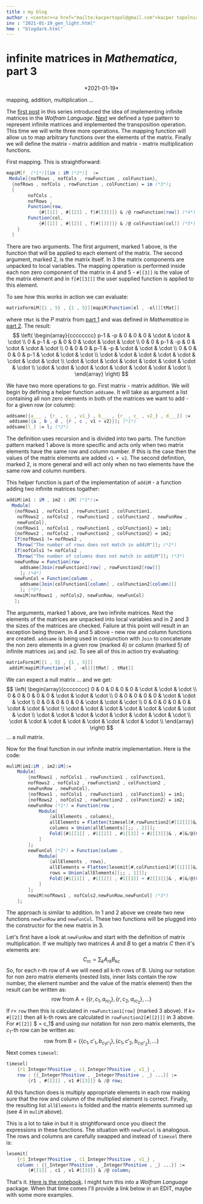 ```yaml
---
title : my blog
author : <center><a href="mailto:kacpertopol@gmail.com">kacper topolnicki</a></br><a href="mailto:kacpertopol@gmail.com">kacpertopol@gmail.com</a><center>
inv : "2021-01-19_gen_light.html"
hme : "blogdark.html"
---
```



# infinite matrices in *Mathematica*, part 3
<center>
*2021-01-19*
</center>

mapping, addition, multiplication ...



The <a id = "NCE" href = https://kacpertopol.github.io/myblog/2021-01-16_gen_light.html> first post</a>
in this series introduced the idea of implementing infinite matrices in the *Wolfram Language*. 
<a id = "NCE" href = https://kacpertopol.github.io/myblog/2021-01-17_gen_light.html>Next</a>
we defined a type pattern to represent infinite matrices and implemented the transposition
operation. This time we will write three more operations. The mapping function will 
allow us to map arbitrary functions over the elements of the matrix. Finally we will
define the matrix - matrix
addition and matrix - matrix multiplication functions.

First mapping. This is straightforward:
```Mathematica
mapiM[f_ (*1*)][im : iM (*2*)]  := 
 Module[{nofRows , nofCols , rowFunction , colFunction},
  {nofRows , nofCols , rowFunction , colFunction} = im (*3*);
  {
		nofCols , 
		nofRows , 
  		Function[row, 
			{#[[1]] , #[[2]] , f[#[[3]]]} & /@ rowFunction[row]] (*4*),
  		Function[col, 
			{#[[1]] , #[[2]] , f[#[[3]]]} & /@ colFunction[col]] (*5*) 
  	}
  ]
```
There are two arguments. The first argument, marked 1 above, is the function that
will be applied to each element of the matrix. The second argument, marked 2,
is the matrix itself. In 3 the matrix components are unpacked to local variables.
The mapping operation is performed inside each non zero component of the matrix 
in 4 and 5 - `#[[3]]` is the value of the matrix element and in `f[#[[3]]]` 
the user supplied function is applied to this element.

To see how this works in action we can evaluate:
```Mathematica
matrixFormiM[{1 , 5} , {1 , 5}][mapiM[Function[el , -el]][tMat]]
```
where `tMat` is the $P$ matrix from 
<a id = "NCE" href = https://kacpertopol.github.io/myblog/2021-01-16_gen_light.html>part 1</a>
and was defined in *Mathematica* in 
<a id = "NCE" href = https://kacpertopol.github.io/myblog/2021-01-17_gen_light.html>part 2</a>.
The result:
$$
\left(
\begin{array}{cccccccc}
 p-1 & -p & 0 & 0 & 0 & \cdot  & \cdot  & \cdot  \\
 0 & p-1 & -p & 0 & 0 & \cdot  & \cdot  & \cdot  \\
 0 & 0 & p-1 & -p & 0 & \cdot  & \cdot  & \cdot  \\
 0 & 0 & 0 & p-1 & -p & \cdot  & \cdot  & \cdot  \\
 0 & 0 & 0 & 0 & p-1 & \cdot  & \cdot  & \cdot  \\
 \cdot  & \cdot  & \cdot  & \cdot  & \cdot  & \cdot  & \cdot  & \cdot  \\
 \cdot  & \cdot  & \cdot  & \cdot  & \cdot  & \cdot  & \cdot  & \cdot  \\
 \cdot  & \cdot  & \cdot  & \cdot  & \cdot  & \cdot  & \cdot  & \cdot  \\
\end{array}
\right)
$$
 
We have two more operations to go. First matrix - matrix addition. We will begin
by defining a helper function `addsame`. It will take as argument
a list containing
all non zero elements in both of the matrices we want to add - for a given row (or column): 
```Mathematica
addsame[{a___ , {r_ , c_ , v1_} , b___ , {r_ , c_ , v2_} , d___}] := 
 addsame[{a , b , d , {r , c , v1 + v2}}]; (*1*)
addsame[l_] := l; (*2*)
```
The definition uses recursion and is divided into two parts.
The function pattern marked 1 above is more specific and acts only when two matrix
elements have the same row and column number. If this is the case then the 
values of the matrix elements are added `v1 + v2`. The second definition,
marked 2, is more
general and will act only when no two elements have the same row and column numbers.

This helper function is part of the implementation of `addiM` - a function adding two
infinite matrices togather:
```Mathematica
addiM[im1 : iM , im2 : iM] (*1*):=
  Module[
   {nofRows1 , nofCols1 , rowFunction1 , colFunction1,
    nofRows2 , nofCols2 , rowFunction2 , colFunction2 , newFunRow , 
    newFunCol},
   {nofRows1 , nofCols1 , rowFunction1 , colFunction1} = im1;
   {nofRows2 , nofCols2 , rowFunction2 , colFunction2} = im2;
   If[nofRows1 != nofRows2 , 
    Throw["The number of rows does not match in addiM"]]; (*2*)
   If[nofCols1 != nofCols2 , 
    Throw["The number of columns does not match in addiM"]]; (*3*)
   newFunRow = Function[row , 
     addsame[Join[rowFunction1[row] , rowFunction2[row]]]
     ]; (*4*)
   newFunCol = Function[column , 
     addsame[Join[colFunction1[column] , colFunction2[column]]]
     ]; (*5*)
   newiM[nofRows1 , nofCols2, newFunRow, newFunCol]
   ];
```
The arguments, marked 1 above, are two infinite matrices.
Next the elements of the matrices are unpacked into local variables
and in 2 and 3 the sizes of the matrices are checked. Failure at this point
will result in an exception being thrown.
In 4 and 5 above - new row and column functions are created. `addsame` is being
used in conjunction with `Join` 
to concatenate the non zero elements in a given row (marked 4) or column (marked 5) of
infinite matrices 
`im1` and `im2`. To see all of this in action try evaluating:
```Mathematica
matrixFormiM[{1 , 5} , {1 , 5}][
 addiM[mapiM[Function[el , -el]][tMat] , tMat]]
```
We can expect a null matrix ... and we get:
$$
\left(
\begin{array}{cccccccc}
 0 & 0 & 0 & 0 & 0 & \cdot  & \cdot  & \cdot  \\
 0 & 0 & 0 & 0 & 0 & \cdot  & \cdot  & \cdot  \\
 0 & 0 & 0 & 0 & 0 & \cdot  & \cdot  & \cdot  \\
 0 & 0 & 0 & 0 & 0 & \cdot  & \cdot  & \cdot  \\
 0 & 0 & 0 & 0 & 0 & \cdot  & \cdot  & \cdot  \\
 \cdot  & \cdot  & \cdot  & \cdot  & \cdot  & \cdot  & \cdot  & \cdot  \\
 \cdot  & \cdot  & \cdot  & \cdot  & \cdot  & \cdot  & \cdot  & \cdot  \\
 \cdot  & \cdot  & \cdot  & \cdot  & \cdot  & \cdot  & \cdot  & \cdot  \\
\end{array}
\right)
$$
... a null matrix.

Now for the final function in our infinite matrix implementation. 
Here is the code:
```Mathematica
muliM[im1:iM , im2:iM]:=
	Module[
		{nofRows1 , nofCols1 , rowFunction1 , colFunction1,
		nofRows2 , nofCols2 , rowFunction2 , colFunction2 , 
		newFunRow , newFunCol},
		{nofRows1 , nofCols1 , rowFunction1 , colFunction1} = im1;
		{nofRows2 , nofCols2 , rowFunction2 , colFunction2} = im2;
		newFunRow (*1*) = Function[row , 
			Module[
				{allElements , columns},
				allElements = Flatten[timesel[#,rowFunction2[#[[2]]]]&/@rowFunction1[row] , 1]; (*3*)
				columns = Union[allElements[[;; , 2]]];
				Fold[{#1[[1]] , #1[[2]] , #1[[3]] + #2[[3]]}& , #]&/@(Cases[allElements , {_ , # , _}]&/@columns) (*4*)
			]
		];
		newFunCol (*2*) = Function[column , 
			Module[
				{allElements , rows},
				allElements = Flatten[lesemit[#,colFunction1[#[[1]]]]&/@colFunction2[column] , 1];
				rows = Union[allElements[[;; , 1]]];
				Fold[{#1[[1]] , #1[[2]] , #1[[3]] + #2[[3]]}& , #]&/@(Cases[allElements , {# , _ , _}]&/@rows)
			]
		];
		newiM[nofRows1 , nofCols2,newFunRow,newFunCol] (*3*)
	];
```
The approach is similar to addition. In 1 and 2 above we create two new functions `newFunRow` and `newFunCol`. These
two functions will be plugged into the constructor for the new matrix in 3. 

Let's first have a look at `newFunRow` and start with the definition of matrix multiplication. If we multiply two
matrices $A$ and $B$ to get a matrix $C$ then it's elements are:
$$
C_{r c} = \sum_{k} A_{r k} B_{k c}
$$
So, for each r-th row of $A$ 
we will need all k-th rows of B.
Using our notation for non zero matrix elements (nested lists, inner lists contain the row number, the element number
and the value of the matrix element) then the result can be written as:
$$
\text{row from A} = \{\{r , c_{1} , a_{r c_{1}}\} , \{r , c_{2} , a_{r c_{2}}\} , \ldots\}
$$
If $r =$ `row` then this is calculated in `rowFunction1[row]` (marked 3 above).
If $k =$ `#[[2]]` then all k-th rows are calculated in `rowFunction2[#[[2]]]` in 3 above. For `#[[2]]`
$ = c_1$ and using our notation for non zero matrix elements, the $c_1$-th row can be written as:
$$
\text{row from B} = \{\{c_{1} , c'_{1} , b_{c_{1} c'_{1}}\} , \{c_{1} , c'_{2} , b_{c_1 c'_{2}}\} , \ldots\}
$$ 
Next comes `timesel`:
```Mathematica
timesel[
	{r1_Integer?Positive , c1_Integer?Positive , v1_} , 
   	row : {{_Integer?Positive , _Integer?Positive , _} ...}] := 
		{r1 , #[[2]] , v1 #[[3]]} & /@ row;
```
All this function does is multiply appropriate elements in each row making sure that the row and column
of the multiplied element is correct. Finally, the resulting list `allElements` is folded and the 
matrix elements summed up (see 4 in `muliM` above).

This is a lot to take in but it is strightforward once you disect the expressions in these functions.
The situation with `newFunCol` is analogous. The rows and columns are carefully swapped and instead 
of `timesel` there is:
```Mathematica
lesemit[
	{r1_Integer?Positive , c1_Integer?Positive , v1_} , 
   	column : {{_Integer?Positive , _Integer?Positive , _} ...}] := 
		{#[[1]] , c1 , v1 #[[3]]} & /@ column;
```

That's it. [Here is the notebook](2021-01-17/infiniteMatrix.nb). I might turn this into a *Wolfram Language* package. When
that time comes I'll provide a link below in an EDIT, maybe with some more examples.


